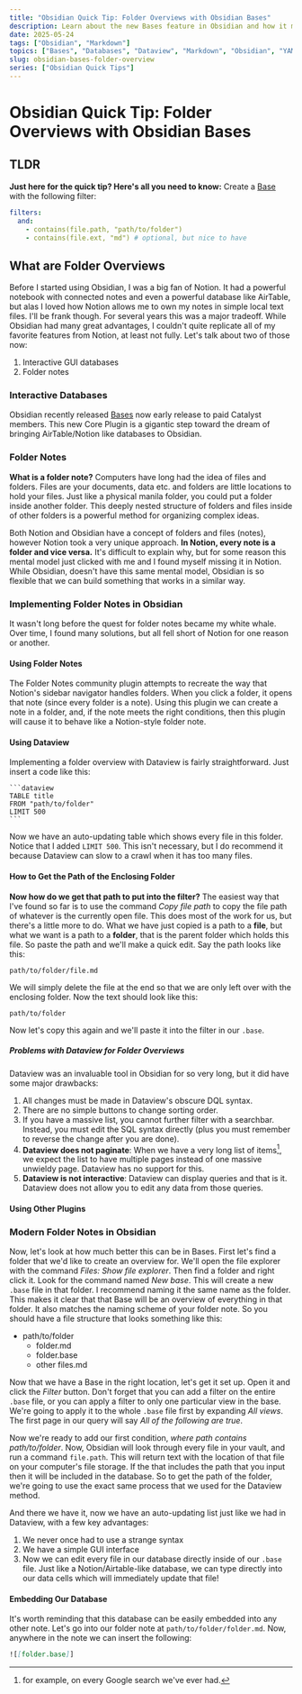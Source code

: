 ```yaml
---
title: "Obsidian Quick Tip: Folder Overviews with Obsidian Bases"
description: Learn about the new Bases feature in Obsidian and how it makes Obsidian more powerful and easier to use.
date: 2025-05-24
tags: ["Obsidian", "Markdown"]
topics: ["Bases", "Databases", "Dataview", "Markdown", "Obsidian", "YAML", "AirTable"]
slug: obsidian-bases-folder-overview
series: ["Obsidian Quick Tips"]
---
```


# Obsidian Quick Tip: Folder Overviews with Obsidian Bases

## TLDR
**Just here for the quick tip? Here's all you need to know:**
Create a [Base]() with the following filter: 

```yaml
filters:
  and:
    - contains(file.path, "path/to/folder")
    - contains(file.ext, "md") # optional, but nice to have
```

## What are Folder Overviews
Before I started using Obsidian, I was a big fan of Notion. It had a powerful notebook with connected notes and even a powerful database like AirTable, but alas I loved how Notion allows me to own my notes in simple local text files. I'll be frank though. For several years this was a major tradeoff. While Obsidian had many great advantages, I couldn't quite replicate all of my favorite features from Notion, at least not fully. Let's talk about two of those now: 

1. Interactive GUI databases
2. Folder notes

### Interactive Databases
Obsidian recently released [Bases]() now early release to paid Catalyst members. This new Core Plugin is a gigantic step toward the dream of bringing AirTable/Notion like databases to Obsidian. 

### Folder Notes
**What is a folder note?** Computers have long had the idea of files and folders. Files are your documents, data etc. and folders are little locations to hold your files. Just like a physical manila folder, you could put a folder inside another folder. This deeply nested structure of folders and files inside of other folders is a powerful method for organizing complex ideas. 

Both Notion and Obsidian have a concept of folders and files (notes), however Notion took a very unique approach. **In Notion, every note is a folder and vice versa.** It's difficult to explain why, but for some reason this mental model just clicked with me and I found myself missing it in Notion. While Obsidian, doesn't have this same mental model, Obsidian is so flexible that we can build something that works in a similar way. 

### Implementing Folder Notes in Obsidian
It wasn't long before the quest for folder notes became my white whale. Over time, I found many solutions, but all fell short of Notion for one reason or another. 

#### Using Folder Notes 
The Folder Notes community plugin attempts to recreate the way that Notion's sidebar navigator handles folders. When you click a folder, it opens that note (since every folder is a note). Using this plugin we can create a note in a folder, and, if the note meets the right conditions, then this plugin will cause it to behave like a Notion-style folder note. 

#### Using Dataview
Implementing a folder overview with Dataview is fairly straightforward. Just insert a code like this: 

````
```dataview
TABLE title
FROM "path/to/folder"
LIMIT 500
```
````

Now we have an auto-updating table which shows every file in this folder. Notice that I added `LIMIT 500`. This isn't necessary, but I do recommend it because Dataview can slow to a crawl when it has too many files. 

#### How to Get the Path of the Enclosing Folder
**Now how do we get that path to put into the filter?** The easiest way that I've found so far is to use the command _Copy file path_ to copy the file path of whatever is the currently open file. This does most of the work for us, but there's a little more to do. What we have just copied is a path to a **file**, but what we want is a path to a **folder**, that is the parent folder which holds this file. So paste the path and we'll make a quick edit. Say the path looks like this: 

```
path/to/folder/file.md
```

We will simply delete the file at the end so that we are only left over with the enclosing folder. Now the text should look like this: 

```
path/to/folder
```

Now let's copy this again and we'll paste it into the filter in our `.base`.

##### Problems with Dataview for Folder Overviews
Dataview was an invaluable tool in Obsidian for so very long, but it did have some major drawbacks: 
1. All changes must be made in Dataview's obscure DQL syntax. 
2. There are no simple buttons to change sorting order. 
3. If you have a massive list, you cannot further filter with a searchbar. Instead, you must edit the SQL syntax directly (plus you must remember to reverse the change after you are done). 
4. **Dataview does not paginate**: When we have a very long list of items[^&], we expect the list to have multiple pages instead of one massive unwieldy page. Dataview has no support for this. 
5. **Dataview is not interactive**: Dataview can display queries and that is it. Dataview does not allow you to edit any data from those queries. 

[^&]: for example, on every Google search we've ever had.
#### Using Other Plugins

### Modern Folder Notes in Obsidian
Now, let's look at how much better this can be in Bases. First let's find a folder that we'd like to create an overview for. We'll open the file explorer with the command _Files: Show file explorer_. Then find a folder and right click it. Look for the command named _New base_. This will create a new `.base` file in that folder. I recommend naming it the same name as the folder. This makes it clear that that Base will be an overview of everything in that folder. It also matches the naming scheme of your folder note. So you should have a file structure that looks something like this: 

- path/to/folder
  - folder.md
  - folder.base
  - other files.md

Now that we have a Base in the right location, let's get it set up. Open it and click the _Filter_ button. Don't forget that you can add a filter on the entire `.base` file, or you can apply a filter to only one particular view in the base. We're going to apply it to the whole `.base` file first by expanding _All views_. The first page in our query will say _All of the following are true_. 

Now we're ready to add our first condition, _where path contains path/to/folder_. Now, Obsidian will look through every file in your vault, and run a command `file.path`. This will return text with the location of that file on your computer's file storage. If the that includes the path that you input then it will be included in the database. So to get the path of the folder, we're going to use the exact same process that we used for the Dataview method. 

And there we have it, now we have an auto-updating list just like we had in Dataview, with a few key advantages: 

1. We never once had to use a strange syntax
2. We have a simple GUI interface
3. Now we can edit every file in our database directly inside of our `.base` file. Just like a Notion/Airtable-like database, we can type directly into our data cells which will immediately update that file! 

#### Embedding Our Database
It's worth reminding that this database can be easily embedded into any other note. Let's go into our folder note at `path/to/folder/folder.md`. Now, anywhere in the note we can insert the following: 

```markdown
![[folder.base]]
```




